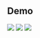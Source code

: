## Demo
<img src="https://user-images.githubusercontent.com/47962660/65056939-c1c49900-d9ac-11e9-80f0-ac38ec7e39e8.gif"/>
<img src="https://user-images.githubusercontent.com/47962660/65056953-c8531080-d9ac-11e9-92ee-5a54c986595a.gif"/>
<img src="https://user-images.githubusercontent.com/47962660/65056968-cee18800-d9ac-11e9-8eb5-1cabba181011.gif"/>
